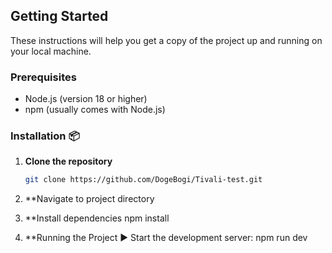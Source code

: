 ## Getting Started

These instructions will help you get a copy of the project up and running on your local machine.

### Prerequisites

- Node.js (version 18 or higher)
- npm (usually comes with Node.js)

### Installation 📦
1. **Clone the repository**
   ```bash
   git clone https://github.com/DogeBogi/Tivali-test.git
   
2. **Navigate to project directory

3. **Install dependencies
    npm install
4. **Running the Project ▶️
   Start the development server:
   npm run dev
